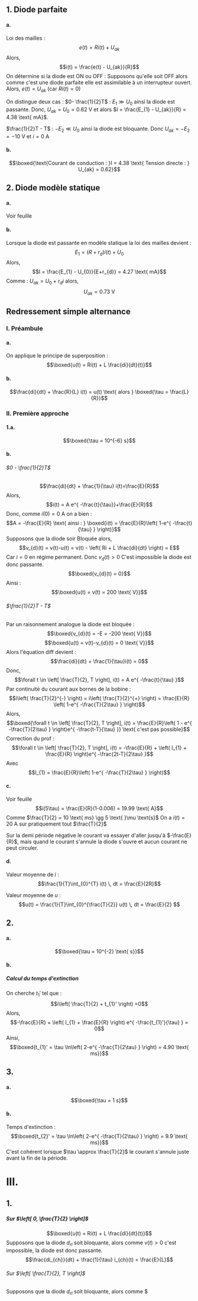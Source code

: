 ## 1. Diode parfaite
#### a.
Loi des mailles :
$$e(t) = Ri(t) + U_{ak}$$
Alors, 
$$i(t) = \frac{e(t) - U_{ak}}{R}$$
On détermine si la diode est ON ou OFF : 
Supposons qu'elle soit OFF alors comme c'est une diode parfaite elle est assimilable à un interrupteur ouvert. 
Alors, $e(t) = U_{ak}$ (car $Ri(t) =0$)

On distingue deux cas : 
$0- \frac{1}{2}T$ : 
$E_{1} \gg U_{0}$ ainsi la diode est passante. 
Donc, $U_{ak} = U_{0} = 0.62 \text{ V}$ et alors $I = \frac{E_{1} - U_{ak}}{R} = 4.38 \text{ mA}$.

$\frac{1}{2}T - T$ : 
$-E_{2} \ll U_{0}$ ainsi la diode est bloquante. 
Donc $U_{ak} = -E_{2} = -10 \text{ V}$ et $i=0 \text{ A}$

#### b.
$$\boxed{\text{Courant de conduction : }I = 4.38 \text{ Tension directe : } U_{ak} = 0.62}$$



## 2. Diode modèle statique
#### a.
Voir feuille

#### b.
Lorsque la diode est passante en modèle statique la loi des mailles devient : 
$$E_{1} = (R + r_{d})i(t) + U_{0} $$
Alors, 
$$I = \frac{E_{1} - U_{0}}{E+r_{d}} = 4.27 \text{ mA}$$
Comme : $U_{ak} = U_{0} + r_{d}i$ alors, 
$$U_{ak} = 0.73 \text{ V}$$
## Redressement simple alternance
### I. Préambule
#### a.
On applique le principe de superposition : 
$$\boxed{u(t) = Ri(t) + L \frac{di}{dt}(t)}$$
#### b.
$$\frac{di}{dt} + \frac{R}{L} i(t) = u(t) \text{ alors } \boxed{\tau = \frac{L}{R}}$$
### II. Première approche
#### 1.a.
$$\boxed{\tau = 10^{-6} s}$$
#### b.
###### $0 - \frac{1}{2}T$
$$\frac{di}{dt} + \frac{1}{\tau} i(t)=\frac{E}{R}$$
Alors, 
$$i(t) = A e^{ -\frac{t}{\tau}}+\frac{E}{R}$$
Donc, comme $i(0) = 0 \text{ A}$ on a bien : 
$$A = -\frac{E}{R} \text{ ainsi : } \boxed{i(t) = \frac{E}{R}\left( 1-e^{ -\frac{t}{\tau} } \right)}$$
Supposons que la diode soir Bloquée alors, 
$$v_{d}(t) = v(t)-u(t) = v(t) - \left( Ri + L \frac{di}{dt} \right) = E$$
Car $i = 0$ en régime permanent. 
Donc $v_{d}(t) >0$ C'est impossible la diode est donc passante.
$$\boxed{v_{d}(t) = 0}$$
Ainsi : 
$$\boxed{u(t) = v(t) = 200 \text{ V}}$$

###### $\frac{1}{2}T - T$
Par un raisonnement analogue la diode est bloquée :  
$$\boxed{v_{d}(t) = -E = -200 \text{ V}}$$
$$\boxed{u(t) = v(t)-v_{d}(t) = 0 \text{ V}}$$
Alors l'équation diff devient : 
$$\frac{di}{dt} + \frac{1}{\tau}i(t) = 0$$
Donc, 
$$\forall t \in \left[ \frac{T}{2}, T \right], i(t) = A e^{ -\frac{t}{\tau} }$$
Par continuité du courant aux bornes de la bobine : 
$$i\left( \frac{T}{2}^{-} \right) = i\left( \frac{T}{2}^{+} \right) = \frac{E}{R} \left( 1-e^{ -\frac{T}{2\tau} } \right)$$
Alors, 
$$\boxed{\forall t \in \left[ \frac{T}{2}, T \right], i(t) = \frac{E}{R}\left( 1 - e^{ -\frac{T}{2\tau} } \right)e^{ -\frac{t-T}{\tau} }} \text{ c'est pas possible}$$
Correction du prof : 
$$\forall t \in \left[ \frac{T}{2}, T \right], i(t) = -\frac{E}{R} + \left( I_{1} + \frac{E}{R} \right)e^{ -\frac{2t-T}{2\tau} }$$
Avec
$$I_{1} = \frac{E}{R}\left( 1-e^{ -\frac{T}{2\tau} } \right)$$


#### c.
Voir feuille
$$i(5\tau) = \frac{E}{R}(1-0.006) = 19.99 \text{ A}$$
Comme $\frac{T}{2} = 10 \text{ ms} \gg 5 \text{ }\mu \text{s}$
On a $i(t) = 20 \text{ A}$ sur pratiquement tout $\frac{T}{2}$

Sur la demi période négative le courant va essayer d'aller jusqu'à $-\frac{E}{R}$, mais quand le courant s'annule la diode s'ouvre et aucun courant ne peut circuler. 

#### d.
Valeur moyenne de $i$  :
$$\frac{1}{T}\int_{0}^{T} i(t) \, dt = \frac{E}{2R}$$

Valeur moyenne de $u$ : 
$$u(t) = \frac{1}{T}\int_{0}^{\frac{T}{2}} u(t) \, dt = \frac{E}{2} $$

## 2.
#### a.
$$\boxed{\tau = 10^{-2} \text{ s}}$$

#### b.
##### Calcul du temps d'extinction
On cherche $t_{1}'$ tel que : 
$$i\left( \frac{T}{2} + t_{1}' \right) =0$$
Alors, 
$$-\frac{E}{R} + \left( I_{1} + \frac{E}{R} \right) e^{ -\frac{t_{1}'}{\tau} } = 0$$
Ainsi, 
$$\boxed{t_{1}' = \tau \ln\left( 2-e^{ -\frac{T}{2\tau} } \right) = 4.90 \text{ ms}}$$

## 3.
#### a.
$$\boxed{\tau = 1 s}$$
#### b.
Temps d'extinction : 
$$\boxed{t_{2}' = \tau \ln\left( 2-e^{ -\frac{T}{2\tau} } \right) = 9.9 \text{ ms}}$$
C'est cohérent lorsque $\tau \approx \frac{T}{2}$ le courant s'annule juste avant la fin de la période. 

# III.
## 1.
##### Sur $\left[ 0, \frac{T}{2} \right]$
$$\boxed{u(t) = Ri(t) + L \frac{di}{dt}(t)}$$
Supposons que la diode $d_{rl}$ soit bloquante, alors comme $v(t) >0$ c'est impossible, la diode est donc passante. 
$$\frac{di_{ch}}{dt} + \frac{1}{\tau} i_{ch}(t) = \frac{E}{L}$$
###### Sur $\left[ \frac{T}{2}, T \right]$
Supposons que la diode $d_{rl}$ soit bloquante, alors comme $